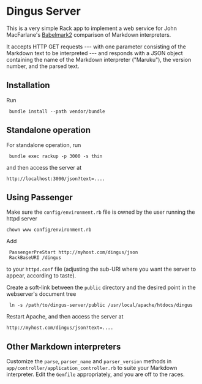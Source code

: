 # Dingus Server

This is a very simple Rack app to implement a web service for John MacFarlane's
[Babelmark2](http://johnmacfarlane.net/babelmark2/) comparison of Markdown
interpreters.

It accepts HTTP GET requests --- with one parameter consisting of the
Markdown text to be interpreted --- and responds with a JSON object containing
the name of the Markdown interpreter ("Maruku"), the version number, and the
parsed text.

## Installation

Run

     bundle install --path vendor/bundle

## Standalone operation

For standalone operation, run

     bundle exec rackup -p 3000 -s thin

and then access the server at

    http://localhost:3000/json?text=....

## Using Passenger

Make sure the `config/environment.rb` file is owned by the
user running the httpd server

    chown www config/environment.rb

Add 

     PassengerPreStart http://myhost.com/dingus/json
	 RackBaseURI /dingus
	
to your `httpd.conf` file (adjusting the sub-URI where you
want the server to appear, according to taste).

Create a soft-link between the `public` directory and the desired
point in the webserver's document tree

     ln -s /path/to/dingus-server/public /usr/local/apache/htdocs/dingus

Restart Apache, and then access the server at

    http://myhost.com/dingus/json?text=....

## Other Markdown interpreters

Customize the `parse`, `parser_name` and `parser_version` methods in `app/controller/application_controller.rb` to suite your Markdown interpreter. Edit the `Gemfile` appropriately, and you are off to the races.
